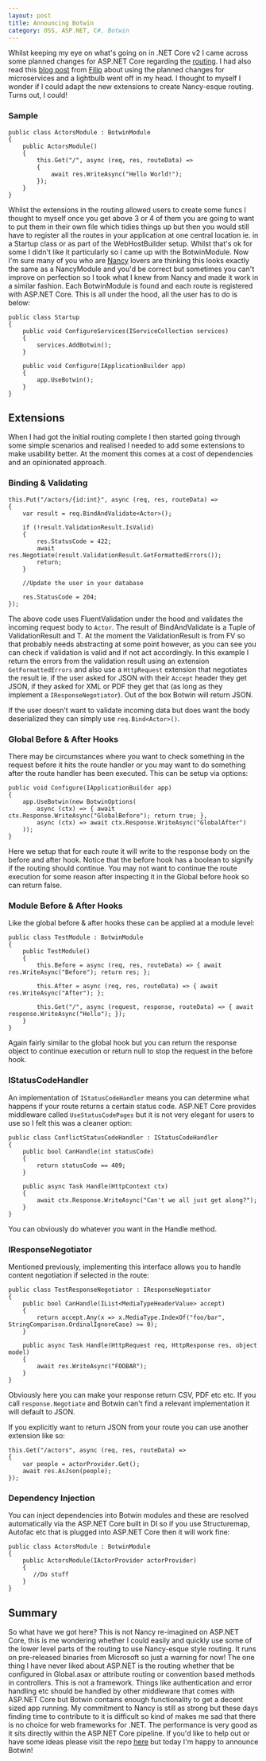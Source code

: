 ```yaml
---
layout: post
title: Announcing Botwin
category: OSS, ASP.NET, C#, Botwin
---
```


Whilst keeping my eye on what's going on in .NET Core v2 I came across some planned changes for ASP.NET Core regarding the [routing](https://github.com/aspnet/Routing/blob/dev/src/Microsoft.AspNetCore.Routing/RequestDelegateRouteBuilderExtensions.cs).  I had also read this [blog post](https://www.strathweb.com/2017/01/building-microservices-with-asp-net-core-without-mvc/) from [Filip](https://twitter.com/filip_woj) about using the planned changes for microservices and a lightbulb went off in my head.  I thought to myself I wonder if I could adapt the new extensions to create Nancy-esque routing.  Turns out, I could!

### Sample  

    public class ActorsModule : BotwinModule
    {
        public ActorsModule()
        {
            this.Get("/", async (req, res, routeData) =>
            {
                await res.WriteAsync("Hello World!");
            });
        }
    }

<!--excerpt-->
Whilst the extensions in the routing allowed users to create some funcs I thought to myself once you get above 3 or 4 of them you are going to want to put them in their own file which tidies things up but then you would still have to register all the routes in your application at one central location ie. in a Startup class or as part of the WebHostBuilder setup.  Whilst that's ok for some I didn't like it particularly so I came up with the BotwinModule.  Now I'm sure many of you who are [Nancy](http://nancyfx.org) lovers are thinking this looks exactly the same as a NancyModule and you'd be correct but sometimes you can't improve on perfection so I took what I knew from Nancy and made it work in a similar fashion.  Each BotwinModule is found and each route is registered with ASP.NET Core.  This is all under the hood, all the user has to do is below:


    public class Startup
    {
        public void ConfigureServices(IServiceCollection services)
        {
            services.AddBotwin();
        }

        public void Configure(IApplicationBuilder app)
        {
            app.UseBotwin();
        }
    }


## Extensions

When I had got the initial routing complete I then started going through some simple scenarios and realised I needed to add some extensions to make usability better.  At the moment this comes at a cost of dependencies and an opinionated approach.

### Binding & Validating


    this.Put("/actors/{id:int}", async (req, res, routeData) =>
    {
        var result = req.BindAndValidate<Actor>();

        if (!result.ValidationResult.IsValid)
        {
            res.StatusCode = 422;
            await res.Negotiate(result.ValidationResult.GetFormattedErrors());
            return;
        }

        //Update the user in your database

        res.StatusCode = 204;
    });


The above code uses FluentValidation under the hood and validates the incoming request body to `Actor`. The result of BindAndValidate is a Tuple of ValidationResult and T.  At the moment the ValidationResult is from FV so that probably needs abstracting at some point however, as you can see you can check if validation is valid and if not act accordingly.  In this example I return the errors from the validation result using an extension `GetFormattedErrors` and also use a `HttpRequest` extension that negotiates the result ie. if the user asked for JSON with their `Accept` header they get JSON, if they asked for XML or PDF they get that (as long as they implement a `IResponseNegotiator`). Out of the box Botwin will return JSON.

If the user doesn't want to validate incoming data but does want the body deserialized they can simply use `req.Bind<Actor>()`.

### Global Before & After Hooks

There may be circumstances where you want to check something in the request before it hits the route handler or you may want to do something after the route handler has been executed.  This can be setup via options:


    public void Configure(IApplicationBuilder app)
    {
        app.UseBotwin(new BotwinOptions(
            async (ctx) => { await ctx.Response.WriteAsync("GlobalBefore"); return true; }, 
            async (ctx) => await ctx.Response.WriteAsync("GlobalAfter")
        ));
    }


Here we setup that for each route it will write to the response body on the before and after hook.  Notice that the before hook has a boolean to signify if the routing should continue.  You may not want to continue the route execution for some reason after inspecting it in the Global before hook so can return false.


### Module Before & After Hooks

Like the global before & after hooks these can be applied at a module level:


    public class TestModule : BotwinModule
    {
    	public TestModule()
    	{
    		this.Before = async (req, res, routeData) => { await res.WriteAsync("Before"); return res; };
    		
    		this.After = async (req, res, routeData) => { await res.WriteAsync("After"); };
    		
    		this.Get("/", async (request, response, routeData) => { await response.WriteAsync("Hello"); });
    	}
    }


Again fairly similar to the global hook but you can return the response object to continue execution or return null to stop the request in the before hook.

### IStatusCodeHandler

An implementation of `IStatusCodeHandler` means you can determine what happens if your route returns a certain status code. ASP.NET Core provides middleware called `UseStatusCodePages` but it is not very elegant for users to use so I felt this was a cleaner option:


    public class ConflictStatusCodeHandler : IStatusCodeHandler
    {
    	public bool CanHandle(int statusCode)
    	{
    		return statusCode == 409;
    	}

    	public async Task Handle(HttpContext ctx)
    	{
    		await ctx.Response.WriteAsync("Can't we all just get along?");
    	}
    }


You can obviously do whatever you want in the Handle method.

### IResponseNegotiator

Mentioned previously, implementing this interface allows you to handle content negotiation if selected in the route:


    public class TestResponseNegotiator : IResponseNegotiator
    {
    	public bool CanHandle(IList<MediaTypeHeaderValue> accept)
    	{
    		return accept.Any(x => x.MediaType.IndexOf("foo/bar", StringComparison.OrdinalIgnoreCase) >= 0);
    	}

    	public async Task Handle(HttpRequest req, HttpResponse res, object model)
    	{
    		await res.WriteAsync("FOOBAR");
    	}
    }


Obviously here you can make your response return CSV, PDF etc etc.  If you call `response.Negotiate` and Botwin can't find a relevant implementation it will default to JSON.

If you explicitly want to return JSON from your route you can use another extension like so:


    this.Get("/actors", async (req, res, routeData) =>
    {
    	var people = actorProvider.Get();
    	await res.AsJson(people);
    });


### Dependency Injection

You can inject dependencies into Botwin modules and these are resolved automatically via the ASP.NET Core built in DI so if you use Structuremap, Autofac etc that is plugged into ASP.NET Core then it will work fine:


    public class ActorsModule : BotwinModule
    {
        public ActorsModule(IActorProvider actorProvider)
        {
           //Do stuff
        }
    }

## Summary

So what have we got here? This is not Nancy re-imagined on ASP.NET Core, this is me wondering whether I could easily and quickly use some of the lower level parts of the routing to use Nancy-esque style routing.  It runs on pre-released binaries from Microsoft so just a warning for now!  The one thing I have never liked about ASP.NET is the routing whether that be configured in Global.asax or attribute routing or convention based methods in controllers.  This is not a framework.  Things like authentication and error handling etc should be handled by other middleware that comes with ASP.NET Core but Botwin contains enough functionality to get a decent sized app running.  My commitment to Nancy is still as strong but these days finding time to contribute to it is difficult so kind of makes me sad that there is no choice for web frameworks for .NET.  The performance is very good as it sits directly within the ASP.NET Core pipeline.  If you'd like to help out or have some ideas please visit the repo [here](https://github.com/jchannon/Botwin) but today I'm happy to announce Botwin!